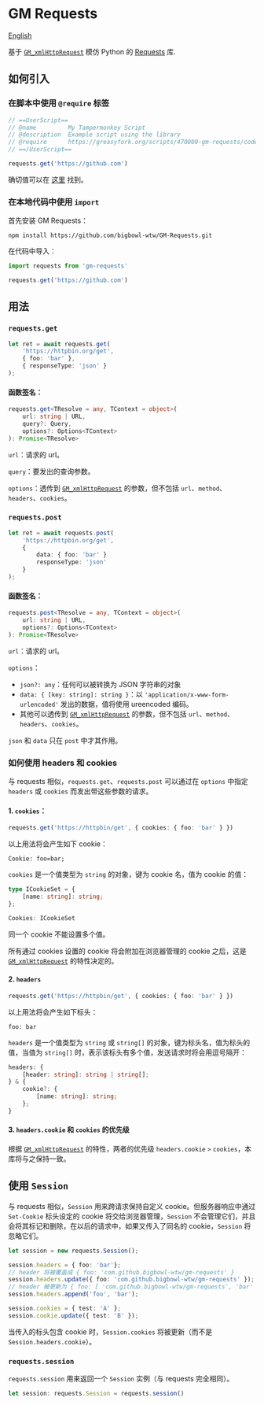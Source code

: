 # GM Requests

[English](./README.zh_CN.md)

基于 [`GM_xmlHttpRequest`](https://www.tampermonkey.net/documentation.php?locale=en#api:GM_xmlhttpRequest) 模仿 Python 的 [Requests](https://requests.readthedocs.io/en/latest/) 库.

## 如何引入
### 在脚本中使用 `@require` 标签
```javascript
// ==UserScript==
// @name         My Tampermonkey Script
// @description  Example script using the library
// @require      https://greasyfork.org/scripts/470000-gm-requests/code/GM%20Requests.js?version=1214468
// ==/UserScript==

requests.get('https://github.com')

```

确切值可以在 [这里](https://greasyfork.org/zh-CN/scripts/470000) 找到。

### 在本地代码中使用 `import`
首先安装 GM Requests：
```base
npm install https://github.com/bigbowl-wtw/GM-Requests.git
```
在代码中导入：
```javascript
import requests from 'gm-requests'

requests.get('https://github.com')
```

## 用法
### `requests.get`
```typescript
let ret = await requests.get(
    'https://httpbin.org/get',
    { foo: 'bar' },
    { responseType: 'json' }
);
```

#### 函数签名：
```typescript
requests.get<TResolve = any, TContext = object>(
    url: string | URL,
    query?: Query,
    options?: Options<TContext>
): Promise<TResolve>
```

`url`：请求的 url。

`query`：要发出的查询参数。

`options`：透传到 [`GM_xmlHttpRequest`](https://www.tampermonkey.net/documentation.php?locale=en#api:GM_xmlhttpRequest) 的参数，但不包括 `url`、`method`、`headers`、`cookies`。

### `requests.post`
```typescript
let ret = await requests.post(
    'https://httpbin.org/get',
    {
        data: { foo: 'bar' }
        responseType: 'json'
    }
);
```
#### 函数签名：
```typescript
requests.post<TResolve = any, TContext = object>(
    url: string | URL,
    options?: Options<TContext>
): Promise<TResolve>
```

`url`：请求的 url。

`options`：
- `json?: any`：任何可以被转换为 JSON 字符串的对象
- `data: { [key: string]: string }`：以 `'application/x-www-form-urlencoded'` 发出的数据，值将使用 ureencoded 编码。
- 其他可以透传到 [`GM_xmlHttpRequest`](https://www.tampermonkey.net/documentation.php?locale=en#api:GM_xmlhttpRequest) 的参数，但不包括 `url`、`method`、`headers`、`cookies`。

`json` 和 `data` 只在 `post` 中才其作用。

### 如何使用 headers 和 cookies
与 requests 相似，`requests.get`、`requests.post` 可以通过在 `options` 中指定 `headers` 或 `cookies` 而发出带这些参数的请求。

#### 1. `cookies`：
```typescript
requests.get('https://httpbin/get', { cookies: { foo: 'bar' } })
```
以上用法将会产生如下 cookie：
```text/plain
Cookie: foo=bar;
```
`cookies` 是一个值类型为 `string` 的对象，键为 cookie 名，值为 cookie 的值：
```typescript
type ICookieSet = {
    [name: string]: string;
};

Cookies: ICookieSet
```
同一个 cookie 不能设置多个值。

所有通过 cookies 设置的 cookie 将会附加在浏览器管理的 cookie 之后，这是 [`GM_xmlHttpRequest`](https://www.tampermonkey.net/documentation.php?locale=en#api:GM_xmlhttpRequest) 的特性决定的。 

#### 2. `headers`
```typescript
requests.get('https://httpbin/get', { cookies: { foo: 'bar' } })
```
以上用法将会产生如下标头：
```text/plain
foo: bar
```
`headers` 是一个值类型为 `string` 或 `string[]` 的对象，键为标头名，值为标头的值，当值为 `string[]` 时，表示该标头有多个值，发送请求时将会用逗号隔开：
```typescript
headers: {
    [header: string]: string | string[];
} & {
    cookie?: {
        [name: string]: string;
    };
}
```

#### 3. `headers.cookie` 和 `cookies` 的优先级
根据 [`GM_xmlHttpRequest`](https://www.tampermonkey.net/documentation.php?locale=en#api:GM_xmlhttpRequest) 的特性，两者的优先级 `headers.cookie` `>` `cookies`，本库将与之保持一致。

## 使用 `Session`
与 requests 相似，`Session` 用来跨请求保持自定义 cookie。但服务器响应中通过 `Set-Cookie` 标头设定的 cookie 将交给浏览器管理，`Session` 不会管理它们，并且会将其标记和删除，在以后的请求中，如果又传入了同名的 cookie，`Session` 将忽略它们。
```typescript
let session = new requests.Session();

session.headers = { foo: 'bar'};
// header 将被覆盖成 { foo: 'com.github.bigbowl-wtw/gm-requests' }
session.headers.update({ foo: 'com.github.bigbowl-wtw/gm-requests' });
// header 被更新为 { foo: [ 'com.github.bigbowl-wtw/gm-requests', 'bar' ]}
session.headers.append('foo', 'bar');

session.cookies = { test: 'A' };
session.cookie.update({ test: 'B' });
```

当传入的标头包含 cookie 时，`Session.cookies` 将被更新（而不是 `Session.headers.cookie`）。

### `requests.session`
`requests.session` 用来返回一个 `Session` 实例（与 requests 完全相同）。
```typescript
let session: requests.Session = requests.session()
```



